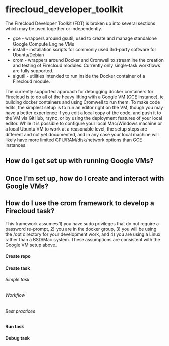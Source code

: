 # firecloud_developer_toolkit

The Firecloud Developer Toolkit (FDT) is broken up into several sections which may be used together or independently.
* gce - wrappers around gsutil, used to create and manage standalone Google Compute Engine VMs
* install - installation scripts for commonly used 3rd-party software for Ubuntu/Debian
* crom - wrappers around Docker and Cromwell to streamline the creation and testing of Firecloud modules. Currently only single-task workflows are fully supported.
* algutil - utilities intended to run inside the Docker container of a Firecloud module.


The currently supported approach for debugging docker containers for Firecloud is to do all of the heavy lifting with a Google VM (GCE instance), ie building docker containers and using Cromwell to run them.  To make code edits, the simplest setup is to run an editor right on the VM, though you may have a better experience if you edit a local copy of the code, and push it to the VM via GitHub, rsync, or by using the deployment features of your local editor. While it is possible to configure your local Mac/Windows machine or a local Ubuntu VM to work at a reasonable level, the setup steps are different and not yet documented, and in any case your local machine will likely have more limited CPU/RAM/disk/network options than GCE instances.


## How do I get set up with running Google VMs?


## Once I'm set up, how do I create and interact with Google VMs?


## How do I use the crom framework to develop a Firecloud task?

This framework assumes 1) you have sudo privileges that do not require a password re-prompt, 2) you are in the docker group,  3) you will be using the /opt directory for your development work, and 4) you are using a Linux rather than a BSD/Mac system.  These assumptions are consistent with the Google VM setup above.


#### Create repo


#### Create task

###### Simple task

###### Workflow

###### Best practices


#### Run task


#### Debug task








